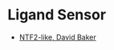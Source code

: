 # Ligand Sensor

- [NTF2-like, David Baker](https://www.biorxiv.org/content/10.1101/2023.11.01.565201v1)

